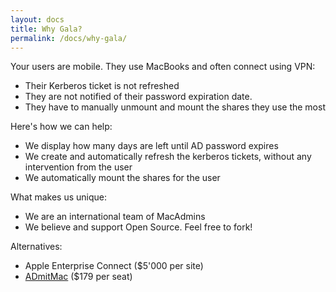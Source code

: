 ```yaml
---
layout: docs
title: Why Gala?
permalink: /docs/why-gala/
---
```



Your users are mobile. They use MacBooks and often connect using VPN:

* Their Kerberos ticket is not refreshed
* They are not notified of their password expiration date.
* They have to manually unmount and mount the shares they use the most

Here's how we can help:

* We display how many days are left until AD password expires
* We create and automatically refresh the kerberos tickets, without any intervention from the user
* We automatically mount the shares for the user

What makes us unique:

* We are an international team of MacAdmins
* We believe and support Open Source. Feel free to fork!

Alternatives:

* Apple Enterprise Connect ($5'000 per site)
* [ADmitMac](http://www.thursby.com/products/admitmac) ($179 per seat)